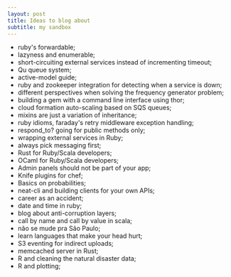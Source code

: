 ```yaml
---
layout: post
title: Ideas to blog about
subtitle: my sandbox
---
```


* ruby's forwardable;
* lazyness and enumerable;
* short-circuiting external services instead of incrementing timeout;
* Qu queue system;
* active-model guide;
* ruby and zookeeper integration for detecting when a service is down;
* different perspectives when solving the frequency generator problem;
* building a gem with a command line interface using thor;
* cloud formation auto-scaling based on SQS queues;
* mixins are just a variation of inheritance;
* ruby idioms, faraday's retry middleware exception handling;
* respond_to? going for public methods only;
* wrapping external services in Ruby;
* always pick messaging first;
* Rust for Ruby/Scala developers;
* OCaml for Ruby/Scala developers;
* Admin panels should not be part of your app;
* Knife plugins for chef;
* Basics on probabilities;
* neat-cli and building clients for your own APIs;
* career as an accident;
* date and time in ruby;
* blog about anti-corruption layers;
* call by name and call by value in scala;
* não se mude pra São Paulo;
* learn languages that make your head hurt;
* S3 eventing for indirect uploads;
* memcached server in Rust;
* R and cleaning the natural disaster data;
* R and plotting;
